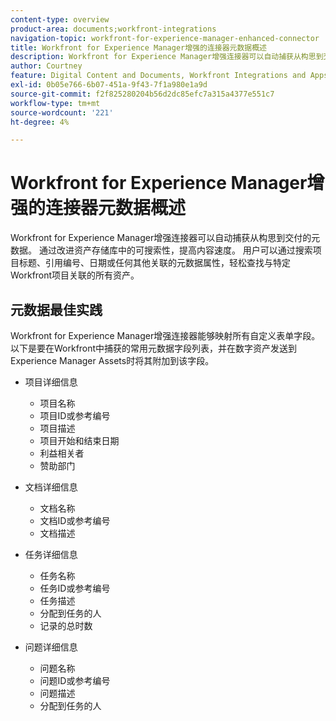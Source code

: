 ```yaml
---
content-type: overview
product-area: documents;workfront-integrations
navigation-topic: workfront-for-experience-manager-enhanced-connector
title: Workfront for Experience Manager增强的连接器元数据概述
description: Workfront for Experience Manager增强连接器可以自动捕获从构思到交付的元数据。 通过改进资产存储库中的可搜索性，提高内容速度。 用户可以通过搜索项目标题、引用编号、日期或任何其他关联的元数据属性，轻松查找与特定Workfront项目关联的所有资产。
author: Courtney
feature: Digital Content and Documents, Workfront Integrations and Apps
exl-id: 0b05e766-6b07-451a-9f43-7f1a980e1a9d
source-git-commit: f2f825280204b56d2dc85efc7a315a4377e551c7
workflow-type: tm+mt
source-wordcount: '221'
ht-degree: 4%

---
```


# Workfront for Experience Manager增强的连接器元数据概述

Workfront for Experience Manager增强连接器可以自动捕获从构思到交付的元数据。 通过改进资产存储库中的可搜索性，提高内容速度。 用户可以通过搜索项目标题、引用编号、日期或任何其他关联的元数据属性，轻松查找与特定Workfront项目关联的所有资产。

## 元数据最佳实践

Workfront for Experience Manager增强连接器能够映射所有自定义表单字段。 以下是要在Workfront中捕获的常用元数据字段列表，并在数字资产发送到Experience Manager Assets时将其附加到该字段。

* 项目详细信息

   * 项目名称
   * 项目ID或参考编号
   * 项目描述
   * 项目开始和结束日期
   * 利益相关者
   * 赞助部门

* 文档详细信息

   * 文档名称
   * 文档ID或参考编号
   * 文档描述

* 任务详细信息

   * 任务名称
   * 任务ID或参考编号
   * 任务描述
   * 分配到任务的人
   * 记录的总时数

* 问题详细信息

   * 问题名称
   * 问题ID或参考编号
   * 问题描述
   * 分配到任务的人
